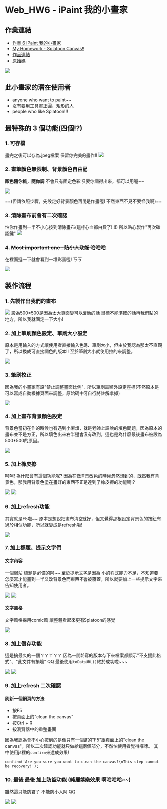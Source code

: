 # Web_HW6 - iPaint 我的小畫家

## 作業連結
- [作業 6 iPaint 我的小畫家](https://mcliu.notion.site/6-iPaint-56692da4f4514ba28385af217df388fb)
- [My Homework - Splatoon Canvas!!](https://hackmd.io/@x-hUOUtgTSGktl1g1KkQmQ/HkIg8XA5F)
- [作品連結](https://w0110.github.io/Web_HW6/)
- [原始碼](https://github.com/w0110/Web_HW6)

![](https://i.imgur.com/GpbUsFP.jpg)

## 此小畫家的潛在使用者
- anyone who want to paint~~
- 沒有要用工具畫正圓、矩形的人
- people who like Splatoon!!!

## 最特殊的 3 個功能(四個!?)
### 1. 可存檔
畫完之後可以存為.jpeg檔案
保留你完美的畫作!!
![](https://i.imgur.com/1u44N90.png)

### 2. 畫筆顏色無限制、背景顏色自由配
**顏色隨你挑，隨你調**
不會只有固定色彩
只要你調得出來，都可以用喔~~

![](https://i.imgur.com/gUlFv0U.png)

==(但請依照步驟，先設定好背景顏色再開是作畫喔! 不然東西不見不要怪我啊)==
### 3. 清除畫布前會有二次確認
怕你作畫到一半不小心按到清除畫布(這樣心血都白費了!!!!)
所以貼心製作"再次確認鍵"
![](https://i.imgur.com/fnrSAGD.png)


### 4. ~~Most important one : 防小人功能 哈哈哈~~
在裡面逛一下就會看到一堆彩蛋喔! ㄎㄎ

![](https://i.imgur.com/kc2kHz8.png)


## 製作流程
### 1. 先製作出我們的畫布

![](https://i.imgur.com/ETHSoyr.png)
設為500*500是因為太大頁面變可以滾動的話 鼠標不能準確的話再我們點的地方，所以我就固定一下大小!

### 2. 加上筆刷顏色設定、筆刷大小設定
原本是用輸入的方式讓使用者直接輸入色碼、筆刷大小，但由於我認為那太不直觀了，所以換成可直接調色的版本!! 至於筆刷大小就使用拉的來調整。

![](https://i.imgur.com/z1nV4UK.png)

### 3. 筆刷校正
因為我的小畫家有設"禁止調整畫面比例"，所以筆刷需額外設定座標(不然原本是可以寫成自動根據頁面來調整，原始碼中可自行將註解拿掉)

![](https://i.imgur.com/Ls1Pm7J.png)

### 4. 加上畫布背景顏色設定
背景色當初在作的時候也有遇到小麻煩，就是老師上課說的填色問題，因為原本的畫布並不是方正，所以填色出來右半邊會沒有改到，這也是為什麼最後畫布被設為500*500的原因。

![](https://i.imgur.com/Ih7BlLO.png)

### 5. 加上橡皮擦
呵呵!
為什麼會有這個功能呢? 因為在做背景改色的時候忽然想到的，既然我有背景色，那我用背景色塗在畫好的東西不正是達到了橡皮擦的功能嗎!?

![](https://i.imgur.com/JAknsVQ.png)
![](https://i.imgur.com/prqW7JP.png)

### 6. 加上refresh功能
其實就是F5啦~~
原本是想說把畫布清空就好，但又覺得那根設定背景色的按鈕有過於相似功能，所以就變成是refresh啦!

![](https://i.imgur.com/ABFKIx8.png)

### 7. 加上標題、提示文字們
#### 文字內容
一個網站 標題是必備的阿~~
至於提示文字是因為 小的程式能力不足，不知道要怎麼寫才能畫到一半又改背景色而東西不會被覆蓋，所以就要加上一些提示文字來告知使用者。

![](https://i.imgur.com/oQgCaof.png)
![](https://i.imgur.com/uLrDahO.png)
#### 文字風格
文字風格採用comic風 讓整體看起來更有Splatoon的感覺

![](https://i.imgur.com/RySd7S7.png)

### 8. 加上儲存功能
這是搞最久的一個ㄚㄚㄚㄚㄚ
因為一開始寫的版本存下來檔案都顯示"不支援此格式"、"此文件有損壞" QQ
最後使用`toDataURL()`終於成功啦~~~

![](https://i.imgur.com/4DykrQI.png)
![](https://i.imgur.com/bncB5MX.png)

### 9. 加上refresh 二次確認
#### 刷新一個網頁的方法
- 按F5
- 按頁面上的"clean the canvas"
- 按Ctrl + R
- 按瀏覽器中的重整畫面
    
因為我認為會不小心按到的是像只有一個鍵的"F5"跟頁面上的"clean the canvas"，所以二次確認功能就只做給這兩個部分，不然怕使用者覺得囉嗦。
其中使用js裡的`confirm`來達成效果!
```javascript=
confirm('Are you sure you want to clean the canvas?\nThis step cannot be recovery!');
```

### 10. 最後 最後 加上防盜功能 (純屬娛樂效果 啊哈哈哈~~)
雖然這只能防君子 不能防小人阿 QQ

![](https://i.imgur.com/lRJazOU.png)
![](https://i.imgur.com/wo1VFOy.png)

